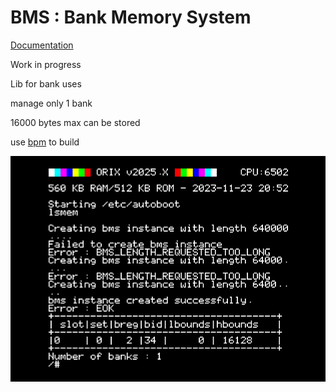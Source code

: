 # BMS : Bank Memory System

[Documentation](https://orix-software.github.io/bms/)

Work in progress

Lib for bank uses

manage only 1 bank

16000 bytes max can be stored

use [bpm](https://github.com/orix-software/bpm) to build

![Arrays](mkdocs/imgs/array.png)

